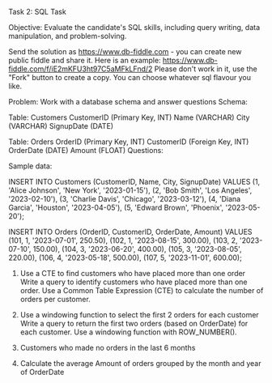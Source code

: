 
Task 2: SQL Task

Objective: Evaluate the candidate's SQL skills, including query writing, data manipulation, and problem-solving.

Send the solution as https://www.db-fiddle.com - you can create new public fiddle and share it.
Here is an example: https://www.db-fiddle.com/f/iE2mKFU3ht97C5aMFkLFnd/2 Please don't work in it, use the "Fork" button to create a copy.
You can choose whatever sql flavour you like.

Problem: Work with a database schema and answer questions
Schema:

Table: Customers
CustomerID (Primary Key, INT)
Name (VARCHAR)
City (VARCHAR)
SignupDate (DATE)

Table: Orders
OrderID (Primary Key, INT)
CustomerID (Foreign Key, INT)
OrderDate (DATE)
Amount (FLOAT)
Questions:

Sample data:

INSERT INTO Customers (CustomerID, Name, City, SignupDate) VALUES
(1, 'Alice Johnson', 'New York', '2023-01-15'),
(2, 'Bob Smith', 'Los Angeles', '2023-02-10'),
(3, 'Charlie Davis', 'Chicago', '2023-03-12'),
(4, 'Diana Garcia', 'Houston', '2023-04-05'),
(5, 'Edward Brown', 'Phoenix', '2023-05-20');

INSERT INTO Orders (OrderID, CustomerID, OrderDate, Amount) VALUES
(101, 1, '2023-07-01', 250.50),
(102, 1, '2023-08-15', 300.00),
(103, 2, '2023-07-10', 150.00),
(104, 3, '2023-06-20', 400.00),
(105, 3, '2023-08-05', 220.00),
(106, 4, '2023-05-18', 500.00),
(107, 5, '2023-11-01', 600.00);


1. Use a CTE to find customers who have placed more than one order
Write a query to identify customers who have placed more than one order. Use a Common Table Expression (CTE) to calculate the number of orders per customer.

2. Use a windowing function to select the first 2 orders for each customer
Write a query to return the first two orders (based on OrderDate) for each customer. Use a windowing function with ROW_NUMBER().

4. Customers who made no orders in the last 6 months

5. Calculate the average Amount of orders grouped by the month and year of OrderDate
